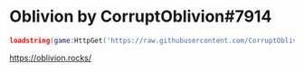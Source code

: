 # Oblivion by CorruptOblivion#7914

```lua
loadstring(game:HttpGet('https://raw.githubusercontent.com/CorruptOblivion/Oblivion/main/loader.lua'))()
```

https://oblivion.rocks/
